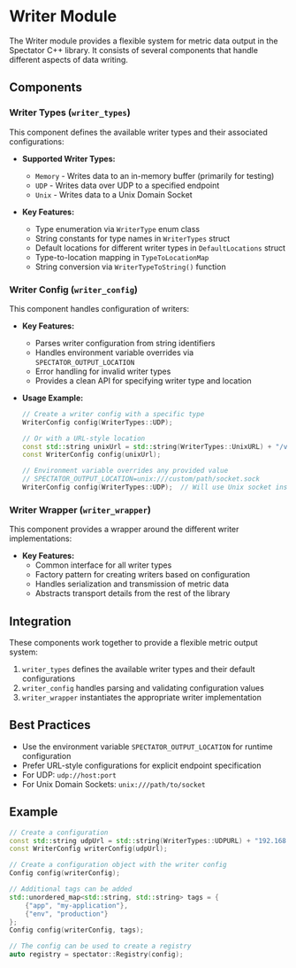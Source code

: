 # Writer Module

The Writer module provides a flexible system for metric data output in the Spectator C++ library. It consists of several components that handle different aspects of data writing.

## Components

### Writer Types (`writer_types`)

This component defines the available writer types and their associated configurations:

- **Supported Writer Types:**
  - `Memory` - Writes data to an in-memory buffer (primarily for testing)
  - `UDP` - Writes data over UDP to a specified endpoint
  - `Unix` - Writes data to a Unix Domain Socket

- **Key Features:**
  - Type enumeration via `WriterType` enum class
  - String constants for type names in `WriterTypes` struct
  - Default locations for different writer types in `DefaultLocations` struct
  - Type-to-location mapping in `TypeToLocationMap`
  - String conversion via `WriterTypeToString()` function

### Writer Config (`writer_config`)

This component handles configuration of writers:

- **Key Features:**
  - Parses writer configuration from string identifiers
  - Handles environment variable overrides via `SPECTATOR_OUTPUT_LOCATION`
  - Error handling for invalid writer types
  - Provides a clean API for specifying writer type and location

- **Usage Example:**
  ```cpp
  // Create a writer config with a specific type
  WriterConfig config(WriterTypes::UDP);
  
  // Or with a URL-style location
  const std::string unixUrl = std::string(WriterTypes::UnixURL) + "/var/run/custom/socket.sock";
  const WriterConfig config(unixUrl);
  
  // Environment variable overrides any provided value
  // SPECTATOR_OUTPUT_LOCATION=unix:///custom/path/socket.sock
  WriterConfig config(WriterTypes::UDP);  // Will use Unix socket instead
  ```

### Writer Wrapper (`writer_wrapper`)

This component provides a wrapper around the different writer implementations:

- **Key Features:**
  - Common interface for all writer types
  - Factory pattern for creating writers based on configuration
  - Handles serialization and transmission of metric data
  - Abstracts transport details from the rest of the library

## Integration

These components work together to provide a flexible metric output system:

1. `writer_types` defines the available writer types and their default configurations
2. `writer_config` handles parsing and validating configuration values
3. `writer_wrapper` instantiates the appropriate writer implementation

## Best Practices

- Use the environment variable `SPECTATOR_OUTPUT_LOCATION` for runtime configuration
- Prefer URL-style configurations for explicit endpoint specification
- For UDP: `udp://host:port`
- For Unix Domain Sockets: `unix:///path/to/socket`

## Example

```cpp
// Create a configuration
const std::string udpUrl = std::string(WriterTypes::UDPURL) + "192.168.1.100:8125";
const WriterConfig writerConfig(udpUrl);

// Create a configuration object with the writer config
Config config(writerConfig);

// Additional tags can be added
std::unordered_map<std::string, std::string> tags = {
    {"app", "my-application"},
    {"env", "production"}
};
Config config(writerConfig, tags);

// The config can be used to create a registry
auto registry = spectator::Registry(config);
```